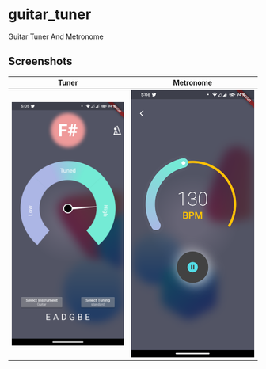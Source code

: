 # guitar_tuner

Guitar Tuner And Metronome

## Screenshots
Tuner             |  Metronome
:-------------------------:|:-------------------------:
![My Image](screenshots/tuner.png) |  ![My Image](screenshots/metronome.png)

